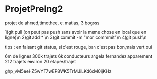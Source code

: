 # ProjetPreIng2
projet de ahmed,timothee, et matias, 3 bogoss

1)git pull (on peut pas push sans avoir la meme chose en local que en ligne)\n
2)git add * \n
3)git commit -m "mon commmit"\n
4)git push\n

tips : en faisant git status, si c'est rouge, bah c'est pas bon,mais vert oui


6m de lignes
300k trajets
6k conducteurs
angela fernandez apparement 212 trajets
environ 20 etapes/trajet





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
